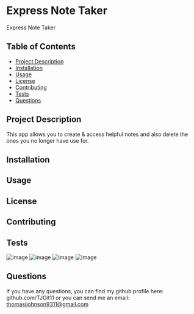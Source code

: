 # Express Note Taker
Express Note Taker

## Table of Contents
- [Project Description](#project-description)
- [Installation](#installation)
- [Usage](#usage)
- [License](#license)
- [Contributing](#contributing)
- [Tests](#tests)
- [Questions](#questions)

## Project Description
This app allows you to create & access helpful notes and also delete the ones you no longer have use for. 

## Installation


## Usage


## License


## Contributing


## Tests
![image](https://user-images.githubusercontent.com/74613952/236555772-49370925-0c85-48f5-9c06-3383be038fc2.png)
![image](https://user-images.githubusercontent.com/74613952/236555922-2552531b-2a18-4f07-ae4c-275762ddee8e.png)
![image](https://user-images.githubusercontent.com/74613952/236556013-c04d6bd4-d8a2-45f2-a98d-f8c90dff9bd6.png)
![image](https://user-images.githubusercontent.com/74613952/236556052-82dd0762-a47c-4ca3-ae34-a107da4da53b.png)


## Questions
If you have any questions, you can find my github profile here: github.com/TJGit11 
or you can send me an email: thomasjjohnson9311@gmail.com


